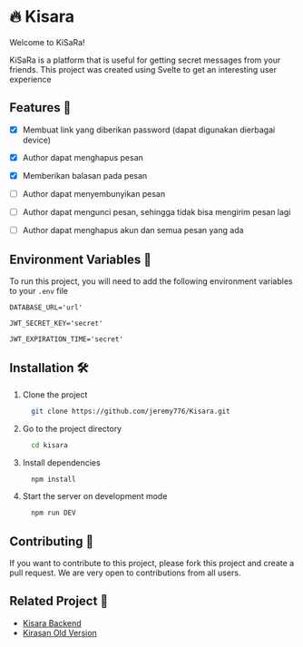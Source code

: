 # 🔥 Kisara

Welcome to KiSaRa! 

KiSaRa is a platform that is useful for getting secret messages from your friends. This project was created using Svelte to get an interesting user experience

## Features 🚀
- [x] Membuat link yang diberikan password (dapat digunakan dierbagai device)
- [x] Author dapat menghapus pesan
- [x] Memberikan balasan pada pesan
- [ ] Author dapat menyembunyikan pesan
- [ ] Author dapat mengunci pesan, sehingga tidak bisa mengirim pesan lagi
- [ ] Author dapat menghapus akun dan semua pesan yang ada


## Environment Variables 🚧

To run this project, you will need to add the following environment variables to your `.env` file

`DATABASE_URL='url'`

`JWT_SECRET_KEY='secret'`

`JWT_EXPIRATION_TIME='secret'`


## Installation 🛠️

1. Clone the project

    ```bash
      git clone https://github.com/jeremy776/Kisara.git
    ```

2. Go to the project directory

    ```bash
      cd kisara
    ```

3. Install dependencies

    ```bash
      npm install
    ```

4. Start the server on development mode

    ```bash
      npm run DEV
    ```

## Contributing 🤝
If you want to contribute to this project, please fork this project and create a pull request. We are very open to contributions from all users.

## Related Project 👷
- [Kisara Backend](https://github.com/AnggaaIs/kisara-api)
- [Kirasan Old Version](https://github.com/jeremy776/kirim-rahasia-pesan) 